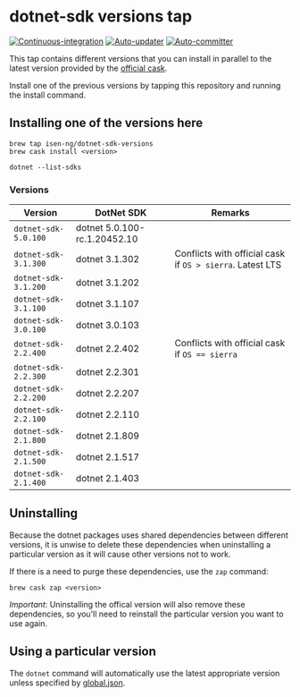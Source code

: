 # dotnet-sdk versions tap

[![Continuous-integration](https://img.shields.io/travis/com/isen-ng/homebrew-dotnet-sdk-versions/master?label=continuous-integration)](https://travis-ci.com/isen-ng/homebrew-dotnet-sdk-versions)
[![Auto-updater](https://img.shields.io/circleci/build/github/isen-ng/homebrew-dotnet-sdk-versions/master?label=auto-updater)](https://circleci.com/gh/isen-ng/homebrew-dotnet-sdk-versions)
[![Auto-committer](https://img.shields.io/github/workflow/status/isen-ng/homebrew-dotnet-sdk-versions/auto-committer?label=auto-committer)](https://github.com/isen-ng/homebrew-dotnet-sdk-versions/actions?query=workflow%3Aauto-committer)

This tap contains different versions that you can install in parallel to the latest version provided by the [official
cask](https://github.com/Homebrew/homebrew-cask/blob/master/Casks/dotnet-sdk.rb).

Install one of the previous versions by tapping this repository and running the install command.

## Installing one of the versions here

```
brew tap isen-ng/dotnet-sdk-versions
brew cask install <version>

dotnet --list-sdks
```

### Versions

| Version              | DotNet SDK                   | Remarks
|----------------------|------------------------------|-----------
| `dotnet-sdk-5.0.100` | dotnet 5.0.100-rc.1.20452.10 |
| `dotnet-sdk-3.1.300` | dotnet 3.1.302               | Conflicts with official cask if `OS > sierra`. Latest LTS
| `dotnet-sdk-3.1.200` | dotnet 3.1.202               |
| `dotnet-sdk-3.1.100` | dotnet 3.1.107               |
| `dotnet-sdk-3.0.100` | dotnet 3.0.103               |
| `dotnet-sdk-2.2.400` | dotnet 2.2.402               | Conflicts with official cask if `OS == sierra`
| `dotnet-sdk-2.2.300` | dotnet 2.2.301               |
| `dotnet-sdk-2.2.200` | dotnet 2.2.207               |
| `dotnet-sdk-2.2.100` | dotnet 2.2.110               |
| `dotnet-sdk-2.1.800` | dotnet 2.1.809               |
| `dotnet-sdk-2.1.500` | dotnet 2.1.517               |
| `dotnet-sdk-2.1.400` | dotnet 2.1.403               |

## Uninstalling

Because the dotnet packages uses shared dependencies between different versions, it is unwise to delete these 
dependencies when uninstalling a particular version as it will cause other versions not to work. 

If there is a need to purge these dependencies, use the `zap` command:

```
brew cask zap <version>
```

*Important*: Uninstalling the offical version will also remove these dependencies, so you'll need to reinstall the particular version you want to use again.

## Using a particular version

The `dotnet` command will automatically use the latest appropriate version unless specified by
[global.json](https://docs.microsoft.com/en-us/dotnet/core/tools/global-json).

